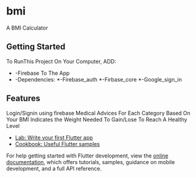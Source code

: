 # bmi

A BMI Calculator

## Getting Started

To RunThis Project On Your Computer, ADD:

* -Firebase To The App
* -Dependencies:
 *-Firebase_auth
  *-Firbase_core
  *-Google_sign_in

## Features
 Login/Signin using firebase
 Medical Advices For Each Category Based On Your BMI
 Indicates the Weight Needed To Gain/Lose To Reach A Healthy Level

- [Lab: Write your first Flutter app](https://docs.flutter.dev/get-started/codelab)
- [Cookbook: Useful Flutter samples](https://docs.flutter.dev/cookbook)

For help getting started with Flutter development, view the
[online documentation](https://docs.flutter.dev/), which offers tutorials,
samples, guidance on mobile development, and a full API reference.
